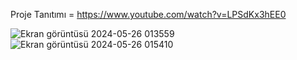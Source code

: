 Proje Tanıtımı = https://www.youtube.com/watch?v=LPSdKx3hEE0

![Ekran görüntüsü 2024-05-26 013559](https://github.com/AhmetCekmece/web_note/assets/152584076/f3974061-05b4-4924-9f92-1c2ae4d5c1c1)
![Ekran görüntüsü 2024-05-26 015410](https://github.com/AhmetCekmece/web_note/assets/152584076/04068c0b-e96d-484f-98e8-4bea3da5c36b)
